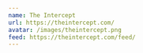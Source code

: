 ```yaml
---
name: The Intercept
url: https://theintercept.com/
avatar: /images/theintercept.png
feed: https://theintercept.com/feed/
---
```

